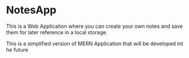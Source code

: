 # NotesApp

This is a Web Application where you can create your own notes and save them for later reference in a local storage.

This is a simplified version of MERN Application that will be developed int he future
